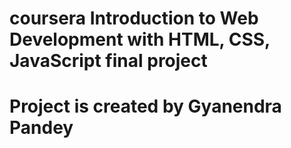 # coursera Introduction to Web Development with HTML, CSS, JavaScript final project
# Project is created by Gyanendra Pandey